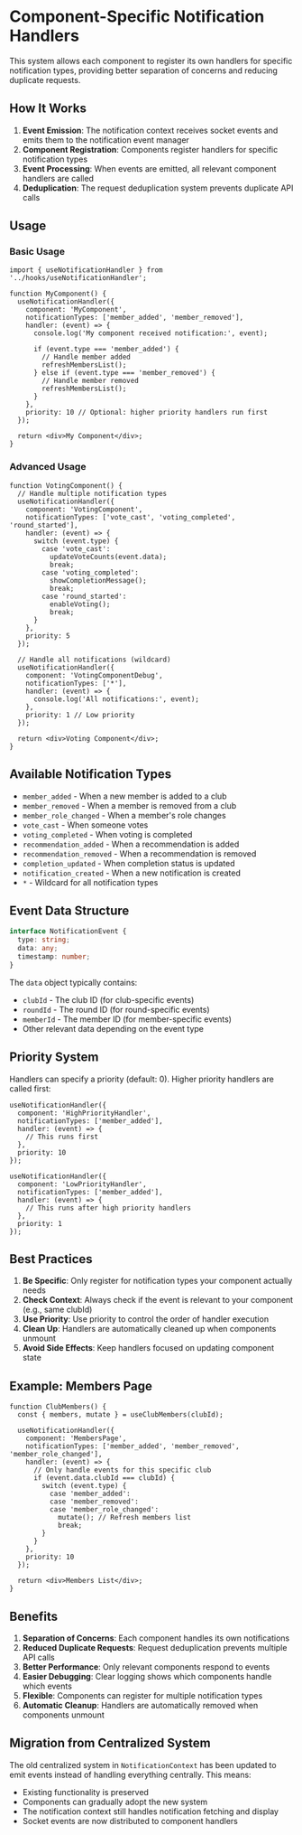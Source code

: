 # Component-Specific Notification Handlers

This system allows each component to register its own handlers for specific notification types, providing better separation of concerns and reducing duplicate requests.

## How It Works

1. **Event Emission**: The notification context receives socket events and emits them to the notification event manager
2. **Component Registration**: Components register handlers for specific notification types
3. **Event Processing**: When events are emitted, all relevant component handlers are called
4. **Deduplication**: The request deduplication system prevents duplicate API calls

## Usage

### Basic Usage

```tsx
import { useNotificationHandler } from '../hooks/useNotificationHandler';

function MyComponent() {
  useNotificationHandler({
    component: 'MyComponent',
    notificationTypes: ['member_added', 'member_removed'],
    handler: (event) => {
      console.log('My component received notification:', event);
      
      if (event.type === 'member_added') {
        // Handle member added
        refreshMembersList();
      } else if (event.type === 'member_removed') {
        // Handle member removed
        refreshMembersList();
      }
    },
    priority: 10 // Optional: higher priority handlers run first
  });

  return <div>My Component</div>;
}
```

### Advanced Usage

```tsx
function VotingComponent() {
  // Handle multiple notification types
  useNotificationHandler({
    component: 'VotingComponent',
    notificationTypes: ['vote_cast', 'voting_completed', 'round_started'],
    handler: (event) => {
      switch (event.type) {
        case 'vote_cast':
          updateVoteCounts(event.data);
          break;
        case 'voting_completed':
          showCompletionMessage();
          break;
        case 'round_started':
          enableVoting();
          break;
      }
    },
    priority: 5
  });

  // Handle all notifications (wildcard)
  useNotificationHandler({
    component: 'VotingComponentDebug',
    notificationTypes: ['*'],
    handler: (event) => {
      console.log('All notifications:', event);
    },
    priority: 1 // Low priority
  });

  return <div>Voting Component</div>;
}
```

## Available Notification Types

- `member_added` - When a new member is added to a club
- `member_removed` - When a member is removed from a club
- `member_role_changed` - When a member's role changes
- `vote_cast` - When someone votes
- `voting_completed` - When voting is completed
- `recommendation_added` - When a recommendation is added
- `recommendation_removed` - When a recommendation is removed
- `completion_updated` - When completion status is updated
- `notification_created` - When a new notification is created
- `*` - Wildcard for all notification types

## Event Data Structure

```typescript
interface NotificationEvent {
  type: string;
  data: any;
  timestamp: number;
}
```

The `data` object typically contains:
- `clubId` - The club ID (for club-specific events)
- `roundId` - The round ID (for round-specific events)
- `memberId` - The member ID (for member-specific events)
- Other relevant data depending on the event type

## Priority System

Handlers can specify a priority (default: 0). Higher priority handlers are called first:

```tsx
useNotificationHandler({
  component: 'HighPriorityHandler',
  notificationTypes: ['member_added'],
  handler: (event) => {
    // This runs first
  },
  priority: 10
});

useNotificationHandler({
  component: 'LowPriorityHandler',
  notificationTypes: ['member_added'],
  handler: (event) => {
    // This runs after high priority handlers
  },
  priority: 1
});
```

## Best Practices

1. **Be Specific**: Only register for notification types your component actually needs
2. **Check Context**: Always check if the event is relevant to your component (e.g., same clubId)
3. **Use Priority**: Use priority to control the order of handler execution
4. **Clean Up**: Handlers are automatically cleaned up when components unmount
5. **Avoid Side Effects**: Keep handlers focused on updating component state

## Example: Members Page

```tsx
function ClubMembers() {
  const { members, mutate } = useClubMembers(clubId);

  useNotificationHandler({
    component: 'MembersPage',
    notificationTypes: ['member_added', 'member_removed', 'member_role_changed'],
    handler: (event) => {
      // Only handle events for this specific club
      if (event.data.clubId === clubId) {
        switch (event.type) {
          case 'member_added':
          case 'member_removed':
          case 'member_role_changed':
            mutate(); // Refresh members list
            break;
        }
      }
    },
    priority: 10
  });

  return <div>Members List</div>;
}
```

## Benefits

1. **Separation of Concerns**: Each component handles its own notifications
2. **Reduced Duplicate Requests**: Request deduplication prevents multiple API calls
3. **Better Performance**: Only relevant components respond to events
4. **Easier Debugging**: Clear logging shows which components handle which events
5. **Flexible**: Components can register for multiple notification types
6. **Automatic Cleanup**: Handlers are automatically removed when components unmount

## Migration from Centralized System

The old centralized system in `NotificationContext` has been updated to emit events instead of handling everything centrally. This means:

- Existing functionality is preserved
- Components can gradually adopt the new system
- The notification context still handles notification fetching and display
- Socket events are now distributed to component handlers
